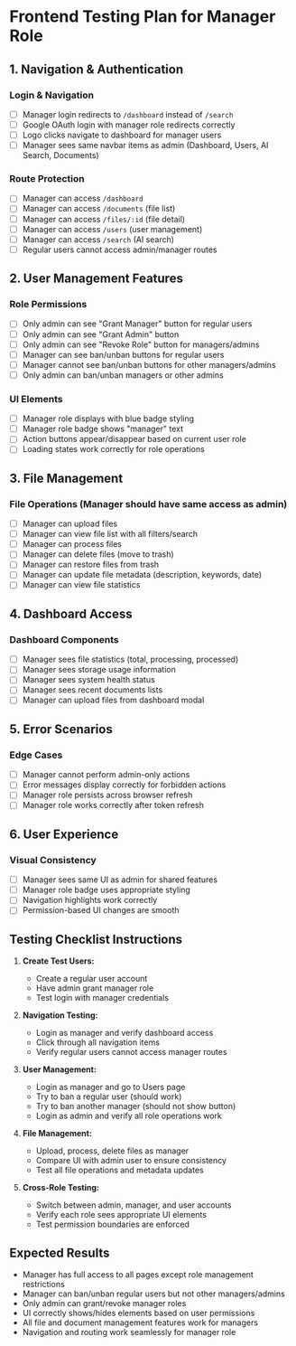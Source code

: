 # Frontend Testing Plan for Manager Role

## 1. Navigation & Authentication

### Login & Navigation
- [ ] Manager login redirects to `/dashboard` instead of `/search`
- [ ] Google OAuth login with manager role redirects correctly  
- [ ] Logo clicks navigate to dashboard for manager users
- [ ] Manager sees same navbar items as admin (Dashboard, Users, AI Search, Documents)

### Route Protection
- [ ] Manager can access `/dashboard`
- [ ] Manager can access `/documents` (file list)
- [ ] Manager can access `/files/:id` (file detail)
- [ ] Manager can access `/users` (user management)
- [ ] Manager can access `/search` (AI search)
- [ ] Regular users cannot access admin/manager routes

## 2. User Management Features

### Role Permissions
- [ ] Only admin can see "Grant Manager" button for regular users
- [ ] Only admin can see "Grant Admin" button 
- [ ] Only admin can see "Revoke Role" button for managers/admins
- [ ] Manager can see ban/unban buttons for regular users
- [ ] Manager cannot see ban/unban buttons for other managers/admins
- [ ] Only admin can ban/unban managers or other admins

### UI Elements
- [ ] Manager role displays with blue badge styling
- [ ] Manager role badge shows "manager" text
- [ ] Action buttons appear/disappear based on current user role
- [ ] Loading states work correctly for role operations

## 3. File Management

### File Operations (Manager should have same access as admin)
- [ ] Manager can upload files
- [ ] Manager can view file list with all filters/search
- [ ] Manager can process files
- [ ] Manager can delete files (move to trash)
- [ ] Manager can restore files from trash
- [ ] Manager can update file metadata (description, keywords, date)
- [ ] Manager can view file statistics

## 4. Dashboard Access

### Dashboard Components  
- [ ] Manager sees file statistics (total, processing, processed)
- [ ] Manager sees storage usage information
- [ ] Manager sees system health status
- [ ] Manager sees recent documents lists
- [ ] Manager can upload files from dashboard modal

## 5. Error Scenarios

### Edge Cases
- [ ] Manager cannot perform admin-only actions
- [ ] Error messages display correctly for forbidden actions
- [ ] Manager role persists across browser refresh
- [ ] Manager role works correctly after token refresh

## 6. User Experience

### Visual Consistency
- [ ] Manager sees same UI as admin for shared features
- [ ] Manager role badge uses appropriate styling  
- [ ] Navigation highlights work correctly
- [ ] Permission-based UI changes are smooth

## Testing Checklist Instructions

1. **Create Test Users:**
   - Create a regular user account
   - Have admin grant manager role
   - Test login with manager credentials

2. **Navigation Testing:**
   - Login as manager and verify dashboard access
   - Click through all navigation items
   - Verify regular users cannot access manager routes

3. **User Management:**
   - Login as manager and go to Users page
   - Try to ban a regular user (should work)
   - Try to ban another manager (should not show button)
   - Login as admin and verify all role operations work

4. **File Management:**
   - Upload, process, delete files as manager
   - Compare UI with admin user to ensure consistency
   - Test all file operations and metadata updates

5. **Cross-Role Testing:**
   - Switch between admin, manager, and user accounts
   - Verify each role sees appropriate UI elements
   - Test permission boundaries are enforced

## Expected Results

- Manager has full access to all pages except role management restrictions
- Manager can ban/unban regular users but not other managers/admins  
- Only admin can grant/revoke manager roles
- UI correctly shows/hides elements based on user permissions
- All file and document management features work for managers
- Navigation and routing work seamlessly for manager role 